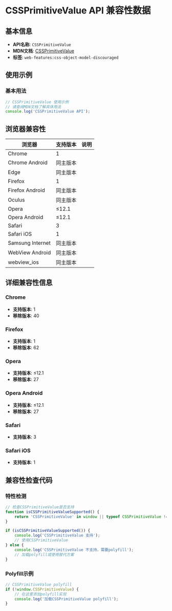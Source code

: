 # CSSPrimitiveValue API 兼容性数据

## 基本信息

- **API名称**: `CSSPrimitiveValue`
- **MDN文档**: [CSSPrimitiveValue](https://developer.mozilla.org/docs/Web/API/CSSPrimitiveValue)
- **标签**: `web-features:css-object-model-discouraged`

## 使用示例

### 基本用法

```javascript
// CSSPrimitiveValue 使用示例
// 请查阅MDN文档了解具体用法
console.log('CSSPrimitiveValue API');
```

## 浏览器兼容性

| 浏览器 | 支持版本 | 说明 |
|--------|----------|------|
| Chrome | 1 |  |
| Chrome Android | 同主版本 |  |
| Edge | 同主版本 |  |
| Firefox | 1 |  |
| Firefox Android | 同主版本 |  |
| Oculus | 同主版本 |  |
| Opera | ≤12.1 |  |
| Opera Android | ≤12.1 |  |
| Safari | 3 |  |
| Safari iOS | 1 |  |
| Samsung Internet | 同主版本 |  |
| WebView Android | 同主版本 |  |
| webview_ios | 同主版本 |  |

## 详细兼容性信息

### Chrome

- **支持版本**: 1
- **移除版本**: 40

### Firefox

- **支持版本**: 1
- **移除版本**: 62

### Opera

- **支持版本**: ≤12.1
- **移除版本**: 27

### Opera Android

- **支持版本**: ≤12.1
- **移除版本**: 27

### Safari

- **支持版本**: 3

### Safari iOS

- **支持版本**: 1

## 兼容性检查代码

### 特性检测

```javascript
// 检查CSSPrimitiveValue是否支持
function isCSSPrimitiveValueSupported() {
    return 'CSSPrimitiveValue' in window || typeof CSSPrimitiveValue !== 'undefined';
}

if (isCSSPrimitiveValueSupported()) {
    console.log('CSSPrimitiveValue 支持');
    // 使用CSSPrimitiveValue
} else {
    console.log('CSSPrimitiveValue 不支持，需要polyfill');
    // 加载polyfill或使用替代方案
}
```

### Polyfill示例

```javascript
// CSSPrimitiveValue polyfill
if (!window.CSSPrimitiveValue) {
    // 在这里添加polyfill实现
    console.log('加载CSSPrimitiveValue polyfill');
}
```


